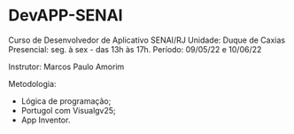 # DevAPP-SENAI
 Curso de Desenvolvedor de Aplicativo SENAI/RJ
 Unidade: Duque de Caxias
 Presencial: seg. à sex - das 13h às 17h.
 Período: 09/05/22 e 10/06/22
 
Instrutor: Marcos Paulo Amorim

Metodologia:
- Lógica de programação;
- Portugol com Visualgv25;
- App Inventor.
